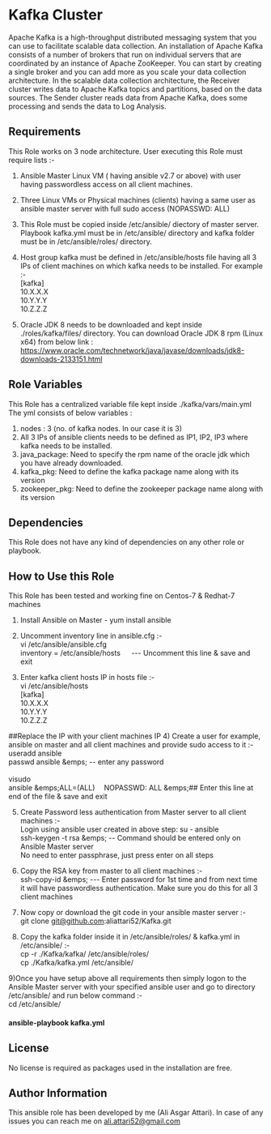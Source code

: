 Kafka Cluster
=============

Apache Kafka is a high-throughput distributed messaging system that you can use to facilitate scalable data collection. An installation of Apache Kafka consists of a number of brokers that run on individual servers that are coordinated by an instance of Apache ZooKeeper. You can start by creating a single broker and you can add more as you scale your data collection architecture. In the scalable data collection architecture, the Receiver cluster writes data to Apache Kafka topics and partitions, based on the data sources. The Sender cluster reads data from Apache Kafka, does some processing and sends the data to Log Analysis.

Requirements
------------

This Role works on 3 node architecture. User executing this Role must require lists :-
1) Ansible Master Linux VM ( having ansible v2.7 or above) with user having passwordless access on all client machines.
2) Three Linux VMs or Physical machines (clients) having a same user as ansible master server with full sudo access (NOPASSWD: ALL)
3) This Role must be copied inside /etc/ansible/ diectory of master server. Playbook kafka.yml must be in /etc/ansible/ directory and kafka folder must be in /etc/ansible/roles/ directory.
4) Host group kafka must be defined in /etc/ansible/hosts file having all 3 IPs of client machines on which kafka needs to be installed. For example :-
<br>[kafka]
<br>10.X.X.X
<br>10.Y.Y.Y
<br>10.Z.Z.Z

5) Oracle JDK 8 needs to be downloaded and kept inside ./roles/kafka/files/ directory. You can download Oracle JDK 8 rpm (Linux x64) from below link :
<br>https://www.oracle.com/technetwork/java/javase/downloads/jdk8-downloads-2133151.html

Role Variables
--------------

This Role has a centralized variable file kept inside ./kafka/vars/main.yml
The yml consists of below variables :
1) nodes : 3 (no. of kafka nodes. In our case it is 3)
2) All 3 IPs of ansible clients needs to be defined as IP1, IP2, IP3 where kafka needs to be installed.
3) java_package: Need to specify the rpm name of the oracle jdk which you have already downloaded.
4) kafka_pkg: Need to define the kafka package name along with its version
5) zookeeper_pkg: Need to define the zookeeper package name along with its version

Dependencies
------------

This Role does not have any kind of dependencies on any other role or playbook.

How to Use this Role
--------------------

This Role has been tested and working fine on Centos-7 & Redhat-7 machines
1) Install Ansible on Master - yum install ansible

2) Uncomment inventory line in ansible.cfg :- 
<br>vi /etc/ansible/ansible.cfg
<br>inventory = /etc/ansible/hosts               &emsp; --- Uncomment this line & save and exit

3) Enter kafka client hosts IP in hosts file :-
<br>vi /etc/ansible/hosts
<br>[kafka]
<br>10.X.X.X
<br>10.Y.Y.Y
<br>10.Z.Z.Z

##Replace the IP with your client machines IP
4) Create a user for example, ansible on master and all client machines and provide sudo access to it :-
<br>useradd ansible
<br>passwd ansible        &emps; -- enter any password
<br>
<br>visudo
<br>ansible		&emps;ALL=(ALL)	&emsp;NOPASSWD: ALL             &emps;## Enter this line at end of the file & save and exit

5) Create Password less authentication from Master server to all client machines :-
<br>Login using ansible user created in above step: su - ansible
<br>ssh-keygen -t rsa               &emps; -- Command should be entered only on Ansible Master server
<br>No need to enter passphrase, just press enter on all steps

6) Copy the RSA key from master to all client machines :-
<br>ssh-copy-id <client IP>          &emps; --- Enter password for 1st time and from next time it will have passwordless authentication. Make sure you do this for all 3 client machines

7) Now copy or download the git code in your ansible master server :-
<br>git clone git@github.com:aliattari52/Kafka.git

8) Copy the kafka folder inside it in /etc/ansible/roles/ & kafka.yml in /etc/ansible/ :-
<br>cp -r ./Kafka/kafka/ /etc/ansible/roles/
<br>cp ./Kafka/kafka.yml /etc/ansible/

9)Once you have setup above all requirements then simply logon to the Ansible Master server with your specified ansible user and go to directory /etc/ansible/ and run below command :-
<br>cd /etc/ansible/
<br><h4>ansible-playbook kafka.yml</h4>

License
-------

No license is required as packages used in the installation are free.

Author Information
------------------

This ansible role has been developed by me (Ali Asgar Attari). In case of any issues you can reach me on ali.attari52@gmail.com
